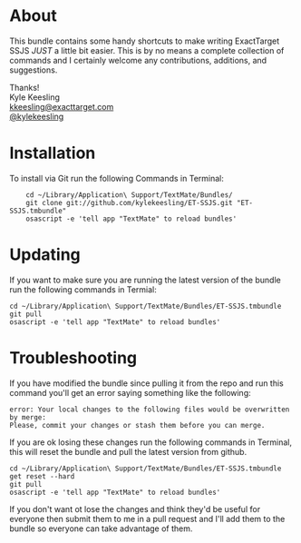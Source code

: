About
============
This bundle contains some handy shortcuts to make writing ExactTarget SSJS *JUST* a little bit easier. This is by no means a complete collection of commands and I certainly welcome any contributions, additions, and suggestions.

Thanks!  
Kyle Keesling  
kkeesling@exacttarget.com  
[@kylekeesling](http://twitter.com/kylekeesling)

Installation
============
To install via Git run the following Commands in Terminal:

		cd ~/Library/Application\ Support/TextMate/Bundles/
		git clone git://github.com/kylekeesling/ET-SSJS.git "ET-SSJS.tmbundle"
		osascript -e 'tell app "TextMate" to reload bundles'		

Updating
============
If you want to make sure you are running the latest version of the bundle run the following commands in Termial:

	cd ~/Library/Application\ Support/TextMate/Bundles/ET-SSJS.tmbundle
	git pull
	osascript -e 'tell app "TextMate" to reload bundles'
	
Troubleshooting
===================	
If you have modified the bundle since pulling it from the repo and run this command you'll get an error saying something like the following:

	error: Your local changes to the following files would be overwritten by merge:
	Please, commit your changes or stash them before you can merge.
	
If you are ok losing these changes run the following commands in Terminal, this will reset the bundle and pull the latest version from github.

	cd ~/Library/Application\ Support/TextMate/Bundles/ET-SSJS.tmbundle
	get reset --hard
	git pull
	osascript -e 'tell app "TextMate" to reload bundles'
	
If you don't want ot lose the changes and think they'd be useful for everyone then submit them to me in a pull request and I'll add them to the bundle so everyone can take advantage of them.






